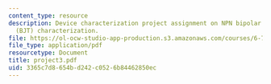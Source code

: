 ```yaml
---
content_type: resource
description: Device characterization project assignment on NPN bipolar junction transistor
  (BJT) characterization.
file: https://ol-ocw-studio-app-production.s3.amazonaws.com/courses/6-720j-integrated-microelectronic-devices-spring-2007/3365c7d8654bd242c0526b84462850ec_project3.pdf
file_type: application/pdf
resourcetype: Document
title: project3.pdf
uid: 3365c7d8-654b-d242-c052-6b84462850ec
---
```

